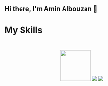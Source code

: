 ## Hi there, I'm Amin Albouzan 👋


<h1>My Skills</h1>
<br/>

<p align="center">
<img src="https://img.shields.io/badge/html5-%23E34F26?style=flat&logo=html5&logoColor=white" width="100px" height:"25px"/>


<img src="https://img.shields.io/badge/css3-%231572B6?style=flat&logo=css3&logoColor=white"/>


<img src="https://img.shields.io/badge/javascript-%23F7DF1E?style=flat&logo=javascript&logoColor=black"/>




</p>




